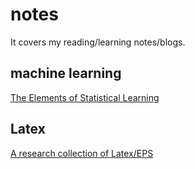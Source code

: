 # notes

It covers my reading/learning notes/blogs.

## machine learning

[The Elements of Statistical Learning](./ESL/Outline.ipynb)

## Latex

[A research collection of Latex/EPS](./latex.md)
